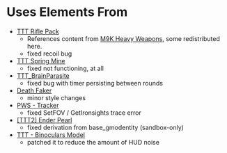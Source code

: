 # Uses Elements From

- [TTT Rifle Pack](https://steamcommunity.com/sharedfiles/filedetails/?id=307400737)
  - References content from [M9K Heavy Weapons](https://steamcommunity.com/sharedfiles/filedetails/?id=128091208), some redistributed here.
  - fixed recoil bug
- [TTT Spring Mine](https://steamcommunity.com/sharedfiles/filedetails/?id=922285407)
  - fixed not functioning, at all
- [TTT_BrainParasite](https://steamcommunity.com/sharedfiles/filedetails/?id=265678425)
  - fixed bug with timer persisting between rounds
- [Death Faker](https://steamcommunity.com/sharedfiles/filedetails/?id=1473581448)
  - minor style changes
- [PWS - Tracker](https://steamcommunity.com/sharedfiles/filedetails/?id=1483868165)
  - fixed SetFOV / GetIronsights trace error
- [\[TTT2\] Ender Pearl](https://steamcommunity.com/sharedfiles/filedetails/?id=2305492839)
  - fixed derivation from base_gmodentity (sandbox-only)
- [TTT - Binoculars Model](https://steamcommunity.com/sharedfiles/filedetails/?id=440824514)
  - patched it to reduce the amount of HUD noise
